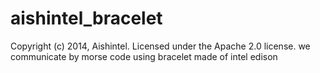 aishintel_bracelet
==================
Copyright (c) 2014, Aishintel. Licensed under the Apache 2.0 license.
we communicate by morse code using bracelet made of intel edison

